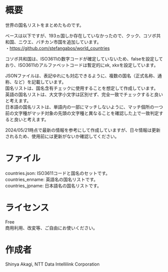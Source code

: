 # 概要
世界の国名リストをまとめたものです。  
  
ベースは以下ですが、193ヵ国しか存在していなかったので、クック、コソボ共和国、ニウエ、バチカン市国を追加しています。  
・https://github.com/stefangabos/world_countries  
  
コソボ共和国は、ISO3611の数字コードが確定していないため、falseを設定しており、ISO3611のアルファベットコードは暫定的にxk, xkxを設定しています。  
  
JSONファイルは、表記ゆれにも対応できるように、複数の国名（正式名称、通称、など）を記載しています。  
国名リストは、国名含有チェックに使用することを想定して作成しています。  
英語の国名リストは、大文字小文字は区別せず、完全一致でチェックすると良いと考えます。  
日本語の国名リストは、単語内の一部にマッチしないように、マッチ個所の一つ前の文字種がマッチ対象の先頭の文字種と異なることを確認した上で一致判定すると良いと考えます。  
  
2024/05/21時点で最新の情報を参考にして作成していますが、日々情報は更新されるため、使用前には更新がないか確認してください。  
  
# ファイル
countries.json: ISO3611コードと国名のセットです。  
countries_enname: 英語名の国名リストです。  
countries_jpname: 日本語名の国名リストです。  
  
# ライセンス
Free  
商用利用、改変等、ご自由にお使いください。  

# 作成者
Shinya Akagi, NTT Data Intellilink Corporation  
